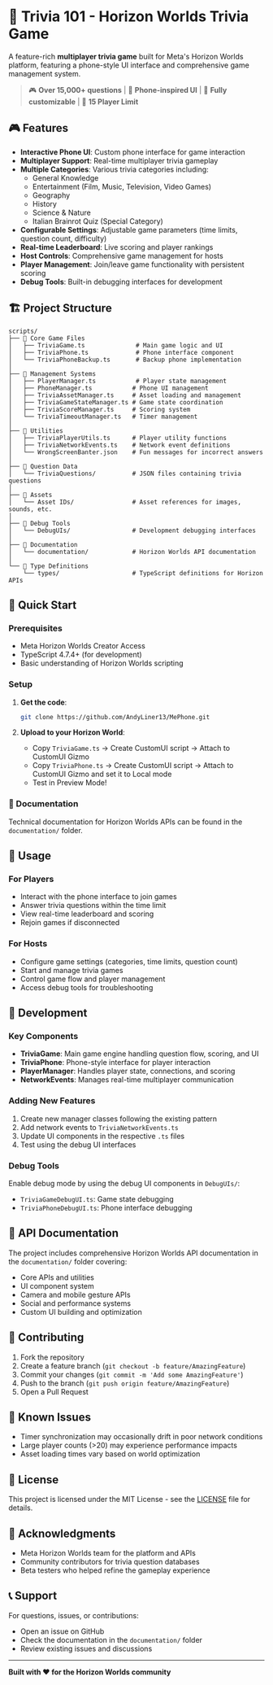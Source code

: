 # 📱 Trivia 101 - Horizon Worlds Trivia Game

A feature-rich **multiplayer trivia game** built for Meta's Horizon Worlds platform, featuring a phone-style UI interface and comprehensive game management system.

> 🎮 **Over 15,000+ questions** | 📱 **Phone-inspired UI** | 🔧 **Fully customizable** | 👥 **15 Player Limit**

## 🎮 Features

- **Interactive Phone UI**: Custom phone interface for game interaction
- **Multiplayer Support**: Real-time multiplayer trivia gameplay
- **Multiple Categories**: Various trivia categories including:
  - General Knowledge
  - Entertainment (Film, Music, Television, Video Games)
  - Geography
  - History
  - Science & Nature
  - Italian Brainrot Quiz (Special Category)
- **Configurable Settings**: Adjustable game parameters (time limits, question count, difficulty)
- **Real-time Leaderboard**: Live scoring and player rankings
- **Host Controls**: Comprehensive game management for hosts
- **Player Management**: Join/leave game functionality with persistent scoring
- **Debug Tools**: Built-in debugging interfaces for development

## 🏗️ Project Structure

```
scripts/
├── 📁 Core Game Files
│   ├── TriviaGame.ts              # Main game logic and UI
│   ├── TriviaPhone.ts             # Phone interface component
│   └── TriviaPhoneBackup.ts       # Backup phone implementation
│
├── 📁 Management Systems
│   ├── PlayerManager.ts           # Player state management
│   ├── PhoneManager.ts           # Phone UI management
│   ├── TriviaAssetManager.ts     # Asset loading and management
│   ├── TriviaGameStateManager.ts # Game state coordination
│   ├── TriviaScoreManager.ts     # Scoring system
│   └── TriviaTimeoutManager.ts   # Timer management
│
├── 📁 Utilities
│   ├── TriviaPlayerUtils.ts      # Player utility functions
│   ├── TriviaNetworkEvents.ts    # Network event definitions
│   └── WrongScreenBanter.json    # Fun messages for incorrect answers
│
├── 📁 Question Data
│   └── TriviaQuestions/          # JSON files containing trivia questions
│
├── 📁 Assets
│   └── Asset IDs/                # Asset references for images, sounds, etc.
│
├── 📁 Debug Tools
│   └── DebugUIs/                 # Development debugging interfaces
│
├── 📁 Documentation
│   └── documentation/            # Horizon Worlds API documentation
│
└── 📁 Type Definitions
    └── types/                    # TypeScript definitions for Horizon APIs
```

## 🚀 Quick Start

### Prerequisites

- Meta Horizon Worlds Creator Access
- TypeScript 4.7.4+ (for development)
- Basic understanding of Horizon Worlds scripting

### Setup

1. **Get the code**:
   ```bash
   git clone https://github.com/AndyLiner13/MePhone.git
   ```

2. **Upload to your Horizon World**:
   - Copy `TriviaGame.ts` → Create CustomUI script → Attach to CustomUI Gizmo
   - Copy `TriviaPhone.ts` → Create CustomUI script → Attach to CustomUI Gizmo and set it to Local mode
   - Test in Preview Mode!

### 📖 Documentation

Technical documentation for Horizon Worlds APIs can be found in the `documentation/` folder.

## 🎯 Usage

### For Players
- Interact with the phone interface to join games
- Answer trivia questions within the time limit
- View real-time leaderboard and scoring
- Rejoin games if disconnected

### For Hosts
- Configure game settings (categories, time limits, question count)
- Start and manage trivia games
- Control game flow and player management
- Access debug tools for troubleshooting

## 🔧 Development

### Key Components

- **TriviaGame**: Main game engine handling question flow, scoring, and UI
- **TriviaPhone**: Phone-style interface for player interaction
- **PlayerManager**: Handles player state, connections, and scoring
- **NetworkEvents**: Manages real-time multiplayer communication

### Adding New Features

1. Create new manager classes following the existing pattern
2. Add network events to `TriviaNetworkEvents.ts`
3. Update UI components in the respective `.ts` files
4. Test using the debug UI interfaces

### Debug Tools

Enable debug mode by using the debug UI components in `DebugUIs/`:
- `TriviaGameDebugUI.ts`: Game state debugging
- `TriviaPhoneDebugUI.ts`: Phone interface debugging

## 📝 API Documentation

The project includes comprehensive Horizon Worlds API documentation in the `documentation/` folder covering:

- Core APIs and utilities
- UI component system
- Camera and mobile gesture APIs
- Social and performance systems
- Custom UI building and optimization

## 🤝 Contributing

1. Fork the repository
2. Create a feature branch (`git checkout -b feature/AmazingFeature`)
3. Commit your changes (`git commit -m 'Add some AmazingFeature'`)
4. Push to the branch (`git push origin feature/AmazingFeature`)
5. Open a Pull Request

## 🐛 Known Issues

- Timer synchronization may occasionally drift in poor network conditions
- Large player counts (>20) may experience performance impacts
- Asset loading times vary based on world optimization

## 📄 License

This project is licensed under the MIT License - see the [LICENSE](LICENSE) file for details.

## 🙏 Acknowledgments

- Meta Horizon Worlds team for the platform and APIs
- Community contributors for trivia question databases
- Beta testers who helped refine the gameplay experience

## 📞 Support

For questions, issues, or contributions:
- Open an issue on GitHub
- Check the documentation in the `documentation/` folder
- Review existing issues and discussions

---

**Built with ❤️ for the Horizon Worlds community**
